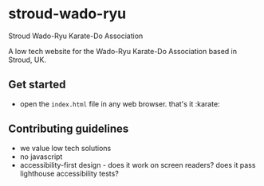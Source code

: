 # stroud-wado-ryu
Stroud Wado-Ryu Karate-Do Association

A low tech website for the Wado-Ryu Karate-Do Association based in Stroud, UK.

## Get started

* open the `index.html` file in any web browser. that's it :karate:

## Contributing guidelines

* we value low tech solutions
* no javascript
* accessibility-first design - does it work on screen readers? does it pass lighthouse accessibility tests?